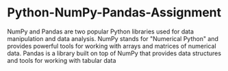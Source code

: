 # Python-NumPy-Pandas-Assignment
NumPy and Pandas are two popular Python libraries used for data manipulation and data analysis. NumPy stands for "Numerical Python" and provides powerful tools for working with arrays and matrices of numerical data. Pandas is a library built on top of NumPy that provides data structures and tools for working with tabular data
